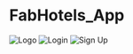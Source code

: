 # FabHotels_App
![Logo](https://user-images.githubusercontent.com/110292145/182829567-7b684b4f-dc4f-4614-94fa-06f650cd0850.png)
![Login](https://user-images.githubusercontent.com/110292145/182830126-6c07c325-3c77-4030-bec0-7e0ac6199628.png)
![Sign Up](https://user-images.githubusercontent.com/110292145/182830603-2878d390-ff5c-4bff-bee1-bbfdb055b5d5.png)
